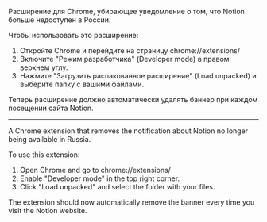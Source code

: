 Расширение для Chrome, убирающее уведомление о том, что Notion больше недоступен в России.

Чтобы использовать это расширение:

1. Откройте Chrome и перейдите на страницу chrome://extensions/
2. Включите "Режим разработчика" (Developer mode) в правом верхнем углу.
3. Нажмите "Загрузить распакованное расширение" (Load unpacked) и выберите папку с вашими файлами.

Теперь расширение должно автоматически удалять баннер при каждом посещении сайта Notion.

---

A Chrome extension that removes the notification about Notion no longer being available in Russia.

To use this extension:

1. Open Chrome and go to chrome://extensions/
2. Enable "Developer mode" in the top right corner.
3. Click "Load unpacked" and select the folder with your files.

The extension should now automatically remove the banner every time you visit the Notion website.

